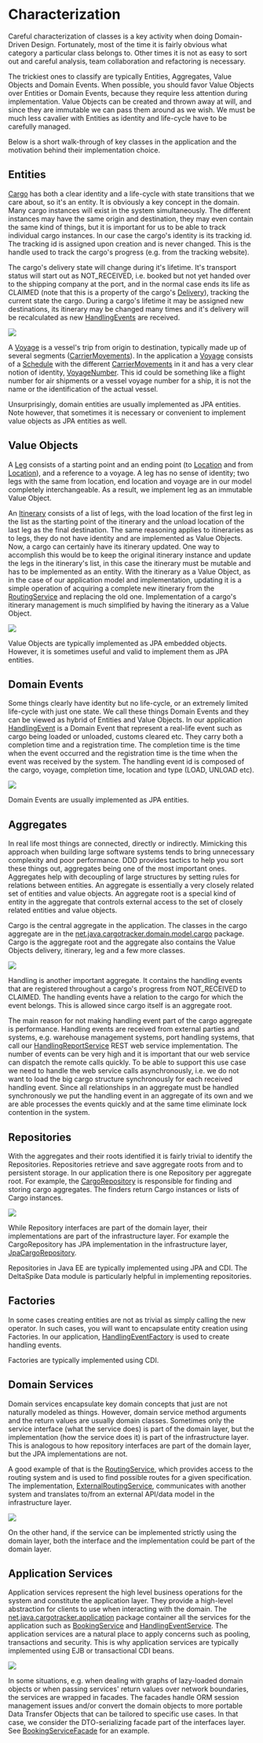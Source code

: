 # Characterization

Careful characterization of classes is a key activity when doing Domain-Driven Design. Fortunately, most of the time it is fairly obvious what category a particular class belongs to. Other times it is not as easy to sort out and careful analysis, team collaboration and refactoring is necessary.

The trickiest ones to classify are typically Entities, Aggregates, Value Objects and Domain Events. When possible, you should favor Value Objects over Entities or Domain Events, because they require less attention during implementation. Value Objects can be created and thrown away at will, and since they are immutable we can pass them around as we wish. We must be much less cavalier with Entities as identity and life-cycle have to be carefully managed.

Below is a short walk-through of key classes in the application and the motivation behind their implementation choice.

## Entities

[Cargo](https://github.com/m-reza-rahman/cargo-tracker/blob/master/src/main/java/net/java/cargotracker/domain/model/cargo/Cargo.java) has both a clear identity and a life-cycle with state transitions that we care about, so it's an entity. It is obviously a key concept in the domain. Many cargo instances will exist in the system simultaneously. The different instances may have the same origin and destination, they may even contain the same kind of things, but it is important for us to be able to track individual cargo instances. In our case the cargo's identity is its tracking id. The tracking id is assigned upon creation and is never changed. This is the handle used to track the cargo's progress \(e.g. from the tracking website\).

The cargo's delivery state will change during it's lifetime. It's transport status will start out as NOT\_RECEIVED, i.e. booked but not yet handed over to the shipping company at the port, and in the normal case ends its life as CLAIMED \(note that this is a property of the cargo's [Delivery](https://github.com/m-reza-rahman/cargo-tracker/blob/master/src/main/java/net/java/cargotracker/domain/model/cargo/Delivery.java)\), tracking the current state the cargo. During a cargo's lifetime it may be assigned new destinations, its itinerary may be changed many times and it's delivery will be recalculated as new [HandlingEvents](https://github.com/m-reza-rahman/cargo-tracker/blob/master/src/main/java/net/java/cargotracker/domain/model/handling/HandlingEvent.java) are received.

![](.gitbook/assets/cargo.png)

A [Voyage](https://github.com/m-reza-rahman/cargo-tracker/blob/master/src/main/java/net/java/cargotracker/domain/model/voyage/Voyage.java) is a vessel's trip from origin to destination, typically made up of several segments \([CarrierMovements](https://github.com/m-reza-rahman/cargo-tracker/blob/master/src/main/java/net/java/cargotracker/domain/model/voyage/CarrierMovement.java)\). In the application a [Voyage](https://github.com/m-reza-rahman/cargo-tracker/blob/master/src/main/java/net/java/cargotracker/domain/model/voyage/Voyage.java) consists of a [Schedule](https://github.com/m-reza-rahman/cargo-tracker/blob/master/src/main/java/net/java/cargotracker/domain/model/voyage/Schedule.java) with the different [CarrierMovements](https://github.com/m-reza-rahman/cargo-tracker/blob/master/src/main/java/net/java/cargotracker/domain/model/voyage/CarrierMovement.java) in it and has a very clear notion of identity, [VoyageNumber](https://github.com/m-reza-rahman/cargo-tracker/blob/master/src/main/java/net/java/cargotracker/domain/model/voyage/VoyageNumber.java). This id could be something like a flight number for air shipments or a vessel voyage number for a ship, it is not the name or the identification of the actual vessel.

Unsurprisingly, domain entities are usually implemented as JPA entities. Note however, that sometimes it is necessary or convenient to implement value objects as JPA entities as well.

## Value Objects

A [Leg](https://github.com/m-reza-rahman/cargo-tracker/blob/master/src/main/java/net/java/cargotracker/domain/model/cargo/Leg.java) consists of a starting point and an ending point \(to [Location](https://github.com/m-reza-rahman/cargo-tracker/blob/master/src/main/java/net/java/cargotracker/domain/model/location/Location.java) and from [Location](https://github.com/m-reza-rahman/cargo-tracker/blob/master/src/main/java/net/java/cargotracker/domain/model/location/Location.java)\), and a reference to a voyage. A leg has no sense of identity; two legs with the same from location, end location and voyage are in our model completely interchangeable. As a result, we implement leg as an immutable Value Object.

An [Itinerary](https://github.com/m-reza-rahman/cargo-tracker/blob/master/src/main/java/net/java/cargotracker/domain/model/cargo/Itinerary.java) consists of a list of legs, with the load location of the first leg in the list as the starting point of the itinerary and the unload location of the last leg as the final destination. The same reasoning applies to itineraries as to legs, they do not have identity and are implemented as Value Objects. Now, a cargo can certainly have its itinerary updated. One way to accomplish this would be to keep the original itinerary instance and update the legs in the itinerary's list, in this case the itinerary must be mutable and has to be implemented as an entity. With the itinerary as a Value Object, as in the case of our application model and implementation, updating it is a simple operation of acquiring a complete new itinerary from the [RoutingService](https://github.com/m-reza-rahman/cargo-tracker/blob/master/src/main/java/net/java/cargotracker/domain/service/RoutingService.java) and replacing the old one. Implementation of a cargo's itinerary management is much simplified by having the itinerary as a Value Object.

![](.gitbook/assets/leg.png)

Value Objects are typically implemented as JPA embedded objects. However, it is sometimes useful and valid to implement them as JPA entities.

## Domain Events

Some things clearly have identity but no life-cycle, or an extremely limited life-cycle with just one state. We call these things Domain Events and they can be viewed as hybrid of Entities and Value Objects. In our application [HandlingEvent](https://github.com/m-reza-rahman/cargo-tracker/blob/master/src/main/java/net/java/cargotracker/domain/model/handling/HandlingEvent.java) is a Domain Event that represent a real-life event such as cargo being loaded or unloaded, customs cleared etc. They carry both a completion time and a registration time. The completion time is the time when the event occurred and the registration time is the time when the event was received by the system. The handling event id is composed of the cargo, voyage, completion time, location and type \(LOAD, UNLOAD etc\).

![](.gitbook/assets/handling_event.png)

Domain Events are usually implemented as JPA entities.

## Aggregates

In real life most things are connected, directly or indirectly. Mimicking this approach when building large software systems tends to bring unnecessary complexity and poor performance. DDD provides tactics to help you sort these things out, aggregates being one of the most important ones. Aggregates help with decoupling of large structures by setting rules for relations between entities. An aggregate is essentially a very closely related set of entities and value objects. An aggregate root is a special kind of entity in the aggregate that controls external access to the set of closely related entities and value objects.

Cargo is the central aggregate in the application. The classes in the cargo aggregate are in the [net.java.cargotracker.domain.model.cargo](https://github.com/m-reza-rahman/cargo-tracker/tree/master/src/main/java/net/java/cargotracker/domain/model/cargo) package. Cargo is the aggregate root and the aggregate also contains the Value Objects delivery, itinerary, leg and a few more classes.

![](.gitbook/assets/aggregate.png)

Handling is another important aggregate. It contains the handling events that are registered throughout a cargo's progress from NOT\_RECEIVED to CLAIMED. The handling events have a relation to the cargo for which the event belongs. This is allowed since cargo itself is an aggregate root.

The main reason for not making handling event part of the cargo aggregate is performance. Handling events are received from external parties and systems, e.g. warehouse management systems, port handling systems, that call our [HandlingReportService](https://github.com/m-reza-rahman/cargo-tracker/blob/master/src/main/java/net/java/cargotracker/interfaces/handling/rest/HandlingReportService.java) REST web service implementation. The number of events can be very high and it is important that our web service can dispatch the remote calls quickly. To be able to support this use case we need to handle the web service calls asynchronously, i.e. we do not want to load the big cargo structure synchronously for each received handling event. Since all relationships in an aggregate must be handled synchronously we put the handling event in an aggregate of its own and we are able processes the events quickly and at the same time eliminate lock contention in the system.

## Repositories

With the aggregates and their roots identified it is fairly trivial to identify the Repositories. Repositories retrieve and save aggregate roots from and to persistent storage. In our application there is one Repository per aggregate root. For example, the [CargoRepository](https://github.com/m-reza-rahman/cargo-tracker/blob/master/src/main/java/net/java/cargotracker/domain/model/cargo/CargoRepository.java) is responsible for finding and storing cargo aggregates. The finders return Cargo instances or lists of Cargo instances.

![](.gitbook/assets/cargo_repository.png)

While Repository interfaces are part of the domain layer, their implementations are part of the infrastructure layer. For example the CargoRepository has JPA implementation in the infrastructure layer, [JpaCargoRepository](https://github.com/m-reza-rahman/cargo-tracker/blob/master/src/main/java/net/java/cargotracker/infrastructure/persistence/jpa/JpaCargoRepository.java).

Repositories in Java EE are typically implemented using JPA and CDI. The DeltaSpike Data module is particularly helpful in implementing repositories. 

## Factories

In some cases creating entities are not as trivial as simply calling the new operator. In such cases, you will want to encapsulate entity creation using Factories. In our application, [HandlingEventFactory](https://github.com/m-reza-rahman/cargo-tracker/blob/master/src/main/java/net/java/cargotracker/domain/model/handling/HandlingEventFactory.java) is used to create handling events.

Factories are typically implemented using CDI.

## Domain Services

Domain services encapsulate key domain concepts that just are not naturally modeled as things. However, domain service method arguments and the return values are usually domain classes. Sometimes only the service interface \(what the service does\) is part of the domain layer, but the implementation \(how the service does it\) is part of the infrastructure layer. This is analogous to how repository interfaces are part of the domain layer, but the JPA implementations are not.

A good example of that is the [RoutingService](https://github.com/m-reza-rahman/cargo-tracker/blob/master/src/main/java/net/java/cargotracker/domain/service/RoutingService.java), which provides access to the routing system and is used to find possible routes for a given specification. The implementation, [ExternalRoutingService](https://github.com/m-reza-rahman/cargo-tracker/blob/master/src/main/java/net/java/cargotracker/infrastructure/routing/ExternalRoutingService.java), communicates with another system and translates to/from an external API/data model in the infrastructure layer.

![](.gitbook/assets/routing_service.png)

On the other hand, if the service can be implemented strictly using the domain layer, both the interface and the implementation could be part of the domain layer.

## Application Services

Application services represent the high level business operations for the system and constitute the application layer. They provide a high-level abstraction for clients to use when interacting with the domain. The [net.java.cargotracker.application](https://github.com/m-reza-rahman/cargo-tracker/tree/master/src/main/java/net/java/cargotracker/application) package container all the services for the application such as [BookingService](https://github.com/m-reza-rahman/cargo-tracker/blob/master/src/main/java/net/java/cargotracker/application/BookingService.java) and [HandlingEventService](https://github.com/m-reza-rahman/cargo-tracker/blob/master/src/main/java/net/java/cargotracker/application/HandlingEventService.java). The application services are a natural place to apply concerns such as pooling, transactions and security. This is why application services are typically implemented using EJB or transactional CDI beans.

![](.gitbook/assets/booking_service.png)

In some situations, e.g. when dealing with graphs of lazy-loaded domain objects or when passing services' return values over network boundaries, the services are wrapped in facades. The facades handle ORM session management issues and/or convert the domain objects to more portable Data Transfer Objects that can be tailored to specific use cases. In that case, we consider the DTO-serializing facade part of the interfaces layer. See [BookingServiceFacade](https://github.com/m-reza-rahman/cargo-tracker/blob/master/src/main/java/net/java/cargotracker/interfaces/booking/facade/BookingServiceFacade.java) for an example.

